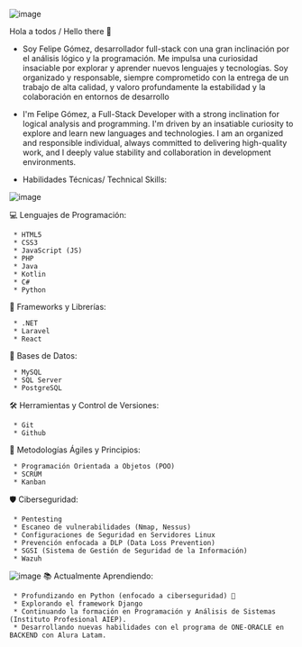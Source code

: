 ![image](https://github.com/user-attachments/assets/efd9e2ec-c747-486b-b739-445c66e60a42)


Hola a todos / Hello there 👋

* Soy Felipe Gómez, desarrollador full-stack con una gran inclinación por el análisis lógico y la programación. Me impulsa una curiosidad insaciable por explorar y aprender nuevos lenguajes y tecnologías. Soy organizado y responsable, siempre comprometido con la entrega de un trabajo de alta calidad, y valoro profundamente la estabilidad y la colaboración en entornos de desarrollo

* I'm Felipe Gómez, a Full-Stack Developer with a strong inclination for logical analysis and programming. I'm driven by an insatiable curiosity to explore and learn new languages and technologies. I am an organized and responsible individual, always committed to delivering high-quality work, and I deeply value stability and collaboration in development environments.

- Habilidades Técnicas/ Technical Skills:

![image](https://miro.medium.com/v2/resize:fit:640/format:webp/1*ZEiuJTitstOGVkG2xc-soA.png)

💻 Lenguajes de Programación:

     * HTML5
     * CSS3
     * JavaScript (JS)
     * PHP
     * Java
     * Kotlin
     * C#
     * Python
      
🧱 Frameworks y Librerías:

     * .NET
     * Laravel
     * React

💾 Bases de Datos:

     * MySQL
     * SQL Server
     * PostgreSQL
      
🛠️ Herramientas y Control de Versiones:

     * Git
     * Github
      
🔄 Metodologías Ágiles y Principios:

     * Programación Orientada a Objetos (POO)
     * SCRUM
     * Kanban
      
🛡️ Ciberseguridad:

     * Pentesting
     * Escaneo de vulnerabilidades (Nmap, Nessus)
     * Configuraciones de Seguridad en Servidores Linux
     * Prevención enfocada a DLP (Data Loss Prevention)
     * SGSI (Sistema de Gestión de Seguridad de la Información)
     * Wazuh    
![image](https://www.google.com/url?sa=i&url=https%3A%2F%2Fdepositphotos.com%2Fes%2Fphotos%2Fdog-programmer.html&psig=AOvVaw1k2KnJfOBlyUySbH8aSyLb&ust=1752950354179000&source=images&cd=vfe&opi=89978449&ved=0CBUQjRxqFwoTCKjy_JSHx44DFQAAAAAdAAAAABAT)
📚 Actualmente Aprendiendo:

     * Profundizando en Python (enfocado a ciberseguridad) 🐍
     * Explorando el framework Django
     * Continuando la formación en Programación y Análisis de Sistemas (Instituto Profesional AIEP).
     * Desarrollando nuevas habilidades con el programa de ONE-ORACLE en BACKEND con Alura Latam.
